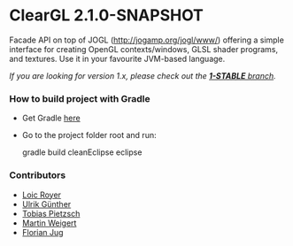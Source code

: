 # ClearGL 2.1.0-SNAPSHOT

Facade API on top of JOGL (http://jogamp.org/jogl/www/) offering a simple interface for creating OpenGL contexts/windows, GLSL shader programs, and textures. Use it in your favourite JVM-based language.

_If you are looking for version 1.x, please check out the [**1-STABLE** branch](https://github.com/ClearVolume/ClearGL/tree/1-STABLE)._

### How to build project with Gradle

* Get Gradle [here](http://www.gradle.org/)

* Go to the project folder root and run:

     gradle build cleanEclipse eclipse

### Contributors ###

* [Loic Royer](https://github.com/royerloic)
* [Ulrik Günther](https://github.com/skalarproduktraum)
* [Tobias Pietzsch](https://github.com/tpietzsch)
* [Martin Weigert](https://github.com/mweigert)
* [Florian Jug](https://github.com/fjug)
